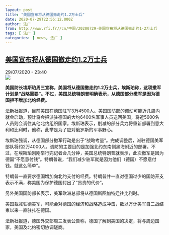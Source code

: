```yaml
---
layout: post
title: "美国宣布将从德国撤走约1.2万士兵"
date: 2020-07-29T22:56:12.000Z
author: 法广
from: http://www.rfi.fr//cn/中国/20200729-美国宣布将从德国撤走约1-2万士兵
tags: [ 法广 ]
categories: [ news, 法广 ]
---
```

<!--1596063372000-->
[美国宣布将从德国撤走约1.2万士兵](http://www.rfi.fr//cn/%E4%B8%AD%E5%9B%BD/20200729-%E7%BE%8E%E5%9B%BD%E5%AE%A3%E5%B8%83%E5%B0%86%E4%BB%8E%E5%BE%B7%E5%9B%BD%E6%92%A4%E8%B5%B0%E7%BA%A61-2%E4%B8%87%E5%A3%AB%E5%85%B5)
------

<div>
<div>29/07/2020 - 23:40</div><img src="https://s.rfi.fr/media/display/001c76c0-d1e4-11ea-af3a-005056bf87d6/w:310/p:16x9/2020-07-09T000000Z_474860547_RC2VPH9N1UF8_RTRMADP_3_GLOBAL-RACE-USA-DEFENSE.JPG"><p><strong>美国防长埃斯珀周三宣称，美国将从德国撤走约1.2万士兵，埃斯珀称，这项撤军计划是“战略需要”。不过，美国总统特朗普明确表示，从德国部分撤军是因为德国拒不增加北约经费。</strong></p><div class="t-content__body u-clearfix"><div class="m-interstitial"></div><p>法新社报道，目前美国在德国驻军3万4500人。美国国防部的调动可能近几周内就会启动，预计将会把派驻德国的大约6400名军事人员送回美国，将近5600名人员则会调往其他北约组织国家。埃斯珀表示，削减的部分兵力将重新部署到意大利和比利时，他称，此举是为了应对俄罗斯的军事野心。</p><p>埃斯珀强调，从德国部分撤军行动是出于“战略考量”。完成调整后，派驻德国美军部队将约2万4000人。调防的主要目的是加强北约东南侧黑海附近的部署。不过，在埃斯珀刚刚举行完记者会几分钟，美国总统特朗普就表示，此次撤军是因为德国“不愿意付钱”。特朗普说，“我们减少驻军就是因为他们（德国）不愿意付钱。就这么简单”。</p><p>特朗普一直要求德国增加向北约支付的经费。特朗普并一直对德国过少的国防开支表示不满，称美国为保护德国付出了“昂贵的代价”。</p><p>另外美国国防部长表示，美军欧洲总部将从德国斯图加特迁往比利时。</p><p>美国裁减驻德美军，可能会对德国的经济和战略造成冲击，数以万计美军自二战结束以来一直驻扎在德国。</p><p>法新社报道，德国外交部周三发表公告称，德国了解到美国的决定，将与周边国家，美国及北约密切协调磋商。</p><div class="o-self-promo o-self-promo--nl o-self-promo--hidden" data-selfpromo-newsletter></div><div class="o-self-promo o-self-promo--app o-self-promo--hidden" data-selfpromo-app></div></div>
</div>
